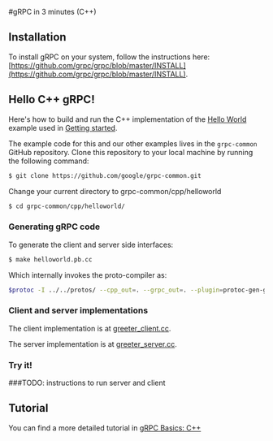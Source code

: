 #gRPC in 3 minutes (C++)

## Installation

To install gRPC on your system, follow the instructions here:
[https://github.com/grpc/grpc/blob/master/INSTALL](https://github.com/grpc/grpc/blob/master/INSTALL).

## Hello C++ gRPC!

Here's how to build and run the C++ implementation of the [Hello World](https://github.com/grpc/grpc-common/blob/master/protos/helloworld.proto) example used in [Getting started](https://github.com/grpc/grpc-common).

The example code for this and our other examples lives in the `grpc-common`
GitHub repository. Clone this repository to your local machine by running the
following command:


```sh
$ git clone https://github.com/google/grpc-common.git
```

Change your current directory to grpc-common/cpp/helloworld

```sh
$ cd grpc-common/cpp/helloworld/
```


### Generating gRPC code

To generate the client and server side interfaces:

```sh
$ make helloworld.pb.cc
```
Which internally invokes the proto-compiler as:

```sh
$protoc -I ../../protos/ --cpp_out=. --grpc_out=. --plugin=protoc-gen-grpc=grpc_cpp_plugin helloworld.proto
```

### Client and server implementations

The client implementation is at [greeter_client.cc](https://github.com/grpc/grpc-common/blob/master/cpp/helloworld/greeter_client.cc).

The server implementation is at [greeter_server.cc](https://github.com/grpc/grpc-common/blob/master/cpp/helloworld/greeter_server.cc).

### Try it!

###TODO: instructions to run server and client

## Tutorial

You can find a more detailed tutorial in [gRPC Basics: C++](https://github.com/grpc/grpc-common/blob/master/cpp/cpptutorial.md)
